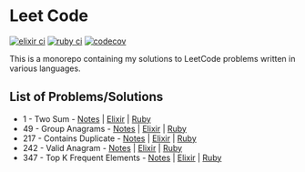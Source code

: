 # Leet Code

[![elixir ci](https://github.com/terenceponce/leetcode/actions/workflows/elixir_ci.yml/badge.svg)](https://github.com/terenceponce/leetcode/actions/workflows/elixir_ci.yml)
[![ruby ci](https://github.com/terenceponce/leetcode/actions/workflows/ruby_ci.yml/badge.svg)](https://github.com/terenceponce/leetcode/actions/workflows/ruby_ci.yml)
[![codecov](https://codecov.io/gh/terenceponce/leetcode/graph/badge.svg?token=i7gC0Uuurl)](https://codecov.io/gh/terenceponce/leetcode)

This is a monorepo containing my solutions to LeetCode problems written in various languages.

## List of Problems/Solutions

- 1 - Two Sum - [Notes](notes/0001_two_sum.md) | [Elixir](elixir/lib/solutions/0001_two_sum/two_sum.ex) | [Ruby](ruby/lib/solutions/0001_two_sum/two_sum.rb)
- 49 - Group Anagrams - [Notes](notes/0049_group_anagrams.md) | [Elixir](elixir/lib/solutions/0049_group_anagrams/group_anagrams.ex) | [Ruby](ruby/lib/solutions/0049_group_anagrams/group_anagrams.rb)
- 217 - Contains Duplicate - [Notes](notes/0217_contains_duplicate.md) | [Elixir](elixir/lib/solutions/0217_contains_duplicate/contains_duplicate.ex) | [Ruby](ruby/lib/solutions/0217_contains_duplicate/contains_duplicate.rb)
- 242 - Valid Anagram - [Notes](notes/0242_valid_anagram.md) | [Elixir](elixir/lib/solutions/0242_valid_anagram/valid_anagram.ex) | [Ruby](ruby/lib/solutions/0242_valid_anagram/valid_anagram.rb)
- 347 - Top K Frequent Elements - [Notes](notes/0347_top_k_frequent_elements.md) | [Elixir](elixir/lib/solutions/0347_top_k_frequent_elements/top_k_frequent_elements.ex) | [Ruby](ruby/lib/solutions/0347_top_k_frequent_elements/top_k_frequent_elements.rb)
